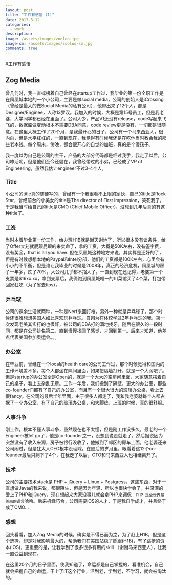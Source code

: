 ```yaml
---
layout: post
title: "工作有感悟 (1)"
date: 2017-3-12
categories:
  - work
description: 
image: /assets/images/zooloo.jpg
image-sm: /assets/images/zooloo-sm.jpg
comments: true
---
```


#工作有感悟

## Zog Media

曾几何时，我一直标榜着自己曾经在startup工作过，我毕业的第一份全职工作是在凤凰城本地的一个小公司，主要是做social media，公司的创始人是iCrossing （曾经是最大的做Social Media的私有公司），他带出来了12个人，都是Designer/Enginee，人称13罗汉。我加入的时候，大概是第15号员工，但是我老婆，大学同学都已经在里面了。公司人少，产品V1还没有release，code写起来飞飞的，数据库做变动根本不需要DBA同意，code review更是没有，一切都是很随意。在这里大概工作了20个月，是我最开心的日子，公司有一个马来西亚人，很内向，但是水平杠杠的，一直到现在，我觉得有时候我还是在吃他当时教会我的那些老本钱。每个周末，傍晚，都会很开心的自觉的加班，真的是个傻孩子。

我一度以为自己是公司的主干，产品的大部分代码都是经过我手，我走了以后，公司咋活呢，但是他们至今还健在，我曾经带过的小弟，已经成了VP of Engineering，虽然我估计engineer不过3-4个人。

### Title
小公司的title真的随便写的，曾经有一个我很看不上眼的家伙，自己的title是Rock Star，曾经前台的小美女的title是The director of First Impression，笑死我了。于是我当时给自己的title是CMO (Chief Mobile Officer)，没想到几年后真的有这种title了。

### 工资
当时本着毕业第一份工作，给办理H1B就是谢天谢地了，所以根本没有谈条件，给了Offer立刻就屁颠屁颠的来卖命了，拿的工资，大概是50K左右，没有签字费，没有奖金，that is all you have. 但在凤凰城这种地方来说，其实算是还好的了，但是有时候想想本地的Paypal和Intel分部，他们的工资都是100K左右，心里会有小小的不平衡，但是谁让我毕业的时候是2008年，真正的经济危机，凤凰城的房子一年多，跌了70%，大公司几乎都不招人了。一直到现在还记得，老婆第一个支票是$16xx.xx，拿到支票后，我俩跑到凤凰城唯一的川菜馆买了4个菜，打包带回家狂吃（为了省去tips）。

### 乒乓球
公司的课余生活就两种，一种是Nerf来回打枪，另外一种就是乒乓球了，那个时候还很难想想美国人如此喜欢玩乒乓球。自诩为在体校学过2年乒乓球的我，第一次发现老美其实打的也很好，被公司的DBA打的满地找牙，随后在很久的一段时间，都是在公司排名第二，直到慢慢找回了感觉，才回到第一。后来才知道，他差点代表美国参加奥运会。。。

### 办公室
在毕业前，曾经在一个local的health care的公司工作过，那个时候觉得和国内的工作环境差不多，每个人都坐在隔间里面，如果把隔墙打开，就是一个大网吧了。但是startup的办公室全是Open的，就是一个大大的空房间里面，大家随意摆着自己的桌子，看上去杂乱无章。工作一年后，我们搬到了隔壁，更大的办公室，那些co-founder们都有了自己的办公室，而且有一个很大很大的玻璃办公桌，看上去很fancy。在公司的最后半年里面，由于很多人都走了，我和我老婆就每个人都占据了一个办公室，有了自己的玻璃办公桌，和大脚垫，上班的时候，真的很舒服。

### 人事斗争
刚工作，根本不懂人事斗争，虽然现在也不太懂，但是刚工作没多久，最老的一个Engineer被let go了，他是co-founder之一，没想到说走就走了，然后据说因为突然没有了收入来源，房子被银行没收了，他搬到了郊区的房车上面，他老婆还来公司闹过，但是犹太人CEO根本没理睬。在随后的岁月里，眼看着这12个co-founder最后只剩下了4个，在我走了以后，CTO和马来西亚人也相继离开了。

### 技术
公司的主要技术stack是 PHP + jQuery + Linux + Postgress，这些东西，对于一直想做Java的我来说，都很陌生，但是因为年轻，所以也很快学会了，并深深的爱上了PHP和jQuery，现在想起来大家没事儿就会拿PHP来调侃：`PHP 是全世界最美丽的语言`哈哈。后来机缘巧合，公司需要iOS的人才，于是我自学成才，并且终于成了CMO...

### 感想
回头看看，加入Zog Media的时候，确实是不得已而为之，为了赶上H1B，但是这个选择，却是对我影响最大的，帮助我们在美国站稳了脚跟(H1B)，有了跳槽的资本(iOS)，更重要的是，让我学到了很多很多有用的skill （谢谢马来西亚人），让我一直受益到现在。

在这里20个月的日子里面，使我知道了，命运都是自己掌握的，看准机会，自己就会把握自己的命运，干上了IT这个行业，活到老，学到老，不学习，就会被淘汰的。
